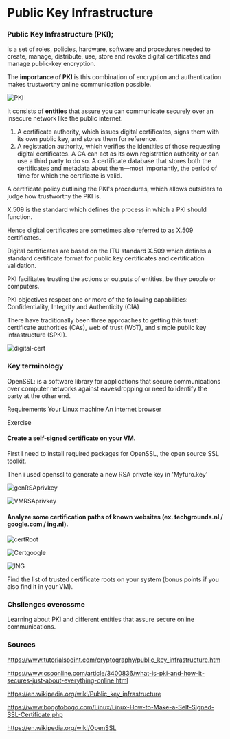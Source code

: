 # Public Key Infrastructure

### Public Key Infrastructure (PKI);

 is a set of roles, policies, hardware, software and procedures needed to create, manage, distribute, use, store and revoke digital certificates and manage public-key encryption.

 The **importance of PKI** is this combination of encryption and authentication makes trustworthy online communication possible.

![PKI](../00_includes/Public-Key-Infrastructure.png)

It consists of  **entities** that assure you can communicate securely over an insecure network like the public internet.

1. A certificate authority, which issues digital certificates, signs them with its own public key, and stores them for reference.
2. A registration authority, which verifies the identities of those requesting digital certificates. A CA can act as its own registration authority or can use a third party to do so.
A certificate database that stores both the certificates and metadata about them—most importantly, the period of time for which the certificate is valid.

A certificate policy outlining the PKI's procedures, which allows outsiders to judge how trustworthy the PKI is.

X.509 is the standard which defines the process in which a PKI should function. 

Hence digital certificates are sometimes also referred to as 
X.509 certificates.

Digital certificates are based on the ITU standard X.509 which defines a standard certificate format for public key certificates and certification validation. 

PKI facilitates trusting the actions or outputs of entities, be they people or computers. 

PKI objectives respect one or more of the following capabilities: Confidentiality, Integrity and Authenticity (CIA)

There have traditionally been three approaches to getting this trust: certificate authorities (CAs), web of trust (WoT), and simple public key infrastructure (SPKI).



![digital-cert](../00_includes/digital_certificate-x509.jpg)


### Key terminology
OpenSSL: is a software library for applications that secure communications over computer networks against eavesdropping or need to identify the party at the other end.

Requirements
Your Linux machine
An internet browser

Exercise
#### Create a self-signed certificate on your VM.


First I need to install required packages for OpenSSL, the open source SSL toolkit.

 Then i used openssl to generate a new RSA private key in 'Myfuro.key'

![genRSAprivkey](../00_includes/SEC06VMCert1.png)

![VMRSAprivkey](../00_includes/SEC06CMcert2.png)

#### Analyze some certification paths of known websites (ex. techgrounds.nl / google.com / ing.nl).

![certRoot](../00_includes/SEC06CertRoot.png)

![Certgoogle](../00_includes/SEC06Google%20(2).png)

![ING](../00_includes/SEC06ING.png)

Find the list of trusted certificate roots on your system (bonus points if you also find it in your VM).

### Chsllenges overcssme

Learning about PKI and different entities that assure secure online communications.



### Sources

https://www.tutorialspoint.com/cryptography/public_key_infrastructure.htm

https://www.csoonline.com/article/3400836/what-is-pki-and-how-it-secures-just-about-everything-online.html


https://en.wikipedia.org/wiki/Public_key_infrastructure

https://www.bogotobogo.com/Linux/Linux-How-to-Make-a-Self-Signed-SSL-Certificate.php


https://en.wikipedia.org/wiki/OpenSSL

